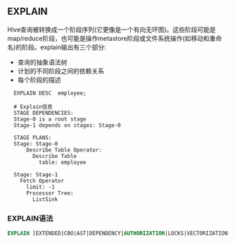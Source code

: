 ## EXPLAIN

Hive查询被转换成一个阶段序列(它更像是一个有向无环图)。这些阶段可能是map/reduce阶段，也可能是操作metastore阶段或文件系统操作(如移动和重命名)的阶段。explain输出有三个部分:
  * 查询的抽象语法树
  * 计划的不同阶段之间的依赖关系
  * 每个阶段的描述
```
  EXPLAIN DESC  employee;
  
  # Explain信息
  STAGE DEPENDENCIES:
  Stage-0 is a root stage
  Stage-1 depends on stages: Stage-0

  STAGE PLANS:
  Stage: Stage-0
      Describe Table Operator:
        Describe Table
          table: employee

  Stage: Stage-1
    Fetch Operator
      limit: -1
      Processor Tree:
        ListSink
```


### EXPLAIN语法
```sql
EXPLAIN [EXTENDED|CBO|AST|DEPENDENCY|AUTHORIZATION|LOCKS|VECTORIZATION|ANALYZE] query
```

